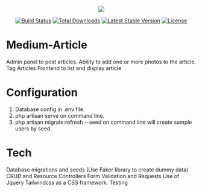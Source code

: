 <p align="center"><img src="https://laravel.com/assets/img/components/logo-laravel.svg"></p>

<p align="center">
<a href="https://travis-ci.org/laravel/framework"><img src="https://travis-ci.org/laravel/framework.svg" alt="Build Status"></a>
<a href="https://packagist.org/packages/laravel/framework"><img src="https://poser.pugx.org/laravel/framework/d/total.svg" alt="Total Downloads"></a>
<a href="https://packagist.org/packages/laravel/framework"><img src="https://poser.pugx.org/laravel/framework/v/stable.svg" alt="Latest Stable Version"></a>
<a href="https://packagist.org/packages/laravel/framework"><img src="https://poser.pugx.org/laravel/framework/license.svg" alt="License"></a>
</p>


# Medium-Article

Admin panel to post articles.
Ability to add one or more photos to the article.
Tag Articles
Frontend to list and display article.

# Configuration

1) Database config in .env file.
2) php artisan serve on command line.
3) php artisan migrate:refresh --seed on command line will create sample users by seed.

# Tech

Database migrations and seeds (Use Faker library to create dummy data)
CRUD and Resource Controllers
Form Validation and Requests
Use of Jquery
Tailwindcss as a CSS framework.
Testing


